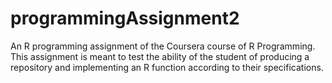 # programmingAssignment2
An R programming assignment of the Coursera course of R Programming. This assignment is meant to test the ability of the student of producing a repository and implementing an R function according to their specifications.
